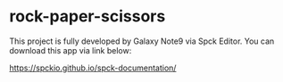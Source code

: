 # rock-paper-scissors
This project is fully developed by Galaxy Note9 via Spck Editor. 
You can download this app via link below:

https://spckio.github.io/spck-documentation/
